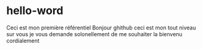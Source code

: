 # hello-word
Ceci est mon première référentiel
Bonjour ghithub ceci est mon tout niveau sur vous je vous demande solonellement de 
me souhaiter   la bienvenu  
cordialement
